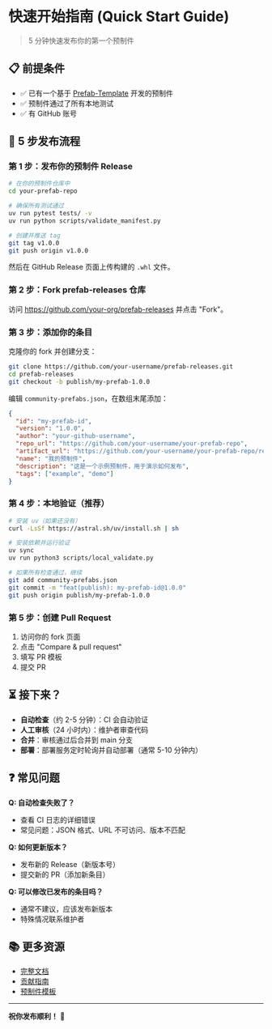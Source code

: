 # 快速开始指南 (Quick Start Guide)

> 5 分钟快速发布你的第一个预制件

## 📋 前提条件

- ✅ 已有一个基于 [Prefab-Template](https://github.com/your-org/Prefab-Template) 开发的预制件
- ✅ 预制件通过了所有本地测试
- ✅ 有 GitHub 账号

## 🚀 5 步发布流程

### 第 1 步：发布你的预制件 Release

```bash
# 在你的预制件仓库中
cd your-prefab-repo

# 确保所有测试通过
uv run pytest tests/ -v
uv run python scripts/validate_manifest.py

# 创建并推送 tag
git tag v1.0.0
git push origin v1.0.0
```

然后在 GitHub Release 页面上传构建的 `.whl` 文件。

### 第 2 步：Fork prefab-releases 仓库

访问 https://github.com/your-org/prefab-releases 并点击 "Fork"。

### 第 3 步：添加你的条目

克隆你的 fork 并创建分支：

```bash
git clone https://github.com/your-username/prefab-releases.git
cd prefab-releases
git checkout -b publish/my-prefab-1.0.0
```

编辑 `community-prefabs.json`，在数组末尾添加：

```json
{
  "id": "my-prefab-id",
  "version": "1.0.0",
  "author": "your-github-username",
  "repo_url": "https://github.com/your-username/your-prefab-repo",
  "artifact_url": "https://github.com/your-username/your-prefab-repo/releases/download/v1.0.0/your-prefab-1.0.0.whl",
  "name": "我的预制件",
  "description": "这是一个示例预制件，用于演示如何发布",
  "tags": ["example", "demo"]
}
```

### 第 4 步：本地验证（推荐）

```bash
# 安装 uv（如果还没有）
curl -LsSf https://astral.sh/uv/install.sh | sh

# 安装依赖并运行验证
uv sync
uv run python3 scripts/local_validate.py

# 如果所有检查通过，继续
git add community-prefabs.json
git commit -m "feat(publish): my-prefab-id@1.0.0"
git push origin publish/my-prefab-1.0.0
```

### 第 5 步：创建 Pull Request

1. 访问你的 fork 页面
2. 点击 "Compare & pull request"
3. 填写 PR 模板
4. 提交 PR

## ⏳ 接下来？

- **自动检查**（约 2-5 分钟）：CI 会自动验证
- **人工审核**（24 小时内）：维护者审查代码
- **合并**：审核通过后合并到 main 分支
- **部署**：部署服务定时轮询并自动部署（通常 5-10 分钟内）

## ❓ 常见问题

**Q: 自动检查失败了？**
- 查看 CI 日志的详细错误
- 常见问题：JSON 格式、URL 不可访问、版本不匹配

**Q: 如何更新版本？**
- 发布新的 Release（新版本号）
- 提交新的 PR（添加新条目）

**Q: 可以修改已发布的条目吗？**
- 通常不建议，应该发布新版本
- 特殊情况联系维护者

## 📚 更多资源

- [完整文档](README.md)
- [贡献指南](CONTRIBUTING.md)
- [预制件模板](https://github.com/your-org/Prefab-Template)

---

**祝你发布顺利！** 🎉


